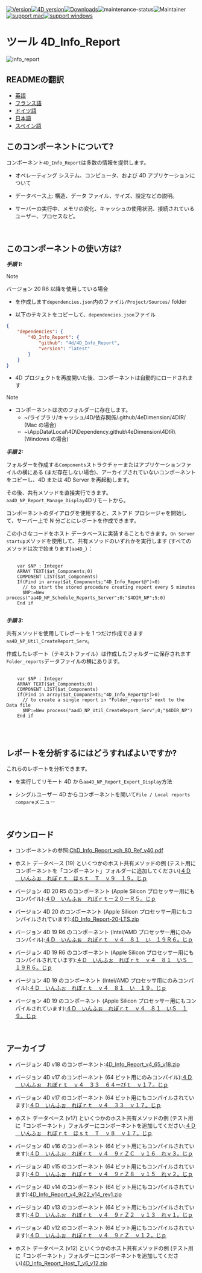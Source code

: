 [![Version](https://img.shields.io/endpoint?url=https://gist.githubusercontent.com/CGareau/dd2aa26e5b6c4152e80e7d3d09f2486a/raw/release_inforeport.json)](https://github.com/4eDimension/4DIR/releases/latest/)[![4D version](https://img.shields.io/endpoint?url=https://gist.githubusercontent.com/CGareau/dd2aa26e5b6c4152e80e7d3d09f2486a/raw/version_4dir.json)](<>)[![Downloads](https://img.shields.io/github/downloads/4eDimension/4DIR/total.svg)](https://GitHub.com/4eDimension/4DIR/releases/latest/)![maintenance-status](https://img.shields.io/badge/maintenance-actively--developed-brightgreen.svg)![Maintainer](https://img.shields.io/badge/maintainer-ThomasSchlumberger-blue)<br>[![support mac](https://img.shields.io/badge/macOS-000000.svg?style=flat-square&logo=apple&labelColor=000000&logoColor=white)](<>)[![support windows](https://img.shields.io/badge/windows-0078D6.svg?style=flat-square&logo=MODX&logoColor=white)](<>)

# ツール 4D_Info_Report

![info_report](https://github.com/4eDimension/4DIR/blob/main/images/4DIR.png)

## READMEの翻訳

-   [英語](README.md)
-   [フランス語](README.fr.md)
-   [ドイツ語](README.de.md)
-   [日本語](README.ja.md)
-   [スペイン語](README.es.md)

## このコンポーネントについて?

コンポーネント`4D_Info_Report`は多数の情報を提供します。

-   オペレーティング システム、コンピュータ、および 4D アプリケーションについて

-   データベース上: 構造、データ ファイル、サイズ、設定などの説明。

-   サーバーの実行中、メモリの変化、キャッシュの使用状況、接続されているユーザー、プロセスなど。

<br>

## このコンポーネントの使い方は?

**_手順 1:_**

> [!NOTE]
> バージョン 20 R6 以降を使用している場合

-   を作成します`dependencies.json`内のファイル`/Project/Sources/` folder

-   以下のテキストをコピーして、`dependencies.json`ファイル

```json
{
	"dependencies": {
		"4D_Info_Report": {
			"github": "4d/4D_Info_Report",
			"version": "latest"
		}
	}
}
```

-   4D プロジェクトを再度開いた後、コンポーネントは自動的にロードされます

> [!NOTE]
>
> -   コンポーネントは次のフォルダーに存在します。
>     -   ~/ライブラリ/キャッシュ/4D/依存関係/.github/4eDimension/4DIR/ (Mac の場合)
>     -   ~\\AppData\\Local\\4D\\Dependency.github\\4eDimension\\4DIR\\ (Windows の場合)

**_手順 2:_**

フォルダーを作成する`Components`ストラクチャーまたはアプリケーションファイルの横にある (まだ存在しない場合)、アーカイブされていないコンポーネントをコピーし、4D または 4D Server を再起動します。

その後、共有メソッドを直接実行できます。`aa4D_NP_Report_Manage_Display`4Dリモートから。

コンポーネントのダイアログを使用すると、ストアド プロシージャを開始して、サーバー上で N 分ごとにレポートを作成できます。

この小さなコードをホスト データベースに実装することもできます。`On Server startup`メソッドを使用して、共有メソッドのいずれかを実行します (すべてのメソッドは次で始まります)`aa4D_`）：

<pre>
  <code class="4d">
    var $NP : Integer
    ARRAY TEXT($at_Components;0)
    COMPONENT LIST($at_Components)
    If(Find in array($at_Components;"4D_Info_Report@")>0)
      // to start the stored procedure creating report every 5 minutes
      $NP:=New process("aa4D_NP_Schedule_Reports_Server";0;"$4DIR_NP";5;0)
    End if
   </code>
</pre>

**_手順 3:_**

共有メソッドを使用してレポートを 1 つだけ作成できます`aa4D_NP_Util_CreateReport_Serv`。

作成したレポート（テキストファイル）は作成したフォルダーに保存されます`Folder_reports`データファイルの横にあります。

<pre>
  <code class="4d">
    var $NP : Integer
    ARRAY TEXT($at_Components;0)
    COMPONENT LIST($at_Components)
    If(Find in array($at_Components;"4D_Info_Report@")>0)
      // to create a single report in "Folder_reports" next to the Data file
      $NP:=New process("aa4D_NP_Util_CreateReport_Serv";0;"$4DIR_NP")
    End if
    </code>
</pre>

<br>

## レポートを分析するにはどうすればよいですか?

これらのレポートを分析できます。

-   を実行してリモート 4D から`aa4D_NP_Report_Export_Display`方法

-   シングルユーザー 4D からコンポーネントを開いて`File / Local reports compare`メニュー

<br>

## ダウンロード

-   コンポーネントの参照:[ChD_Info_Report_vch_80_Ref_v40.pdf](https://github.com/4eDimension/4DIR/releases/latest/download/4D_Info_Report_v4_80_Ref_v40.pdf)

-   ホスト データベース (19) といくつかのホスト共有メソッドの例 (テスト用にコンポーネントを「コンポーネント」フォルダーに追加してください)[４Ｄ＿いんふぉ＿れぽｒｔ＿ほｓｔ＿Ｔ＿ｖ９＿１９。じｐ](https://github.com/4eDimension/4DIR/releases/latest/download/4D_Info_Report_Host_T_v9_19.zip)

-   バージョン 4D 20 R5 のコンポーネント (Apple Silicon プロセッサー用にもコンパイル):[４Ｄ＿いんふぉ＿れぽｒｔー２０ーＲ５。じｐ](https://github.com/4eDimension/4DIR/releases/latest/download/4D_Info_Report-20-R5.zip)

-   バージョン 4D 20 のコンポーネント (Apple Silicon プロセッサー用にもコンパイルされています):[4D_Info_Report-20-LTS.zip](https://github.com/4eDimension/4DIR/releases/latest/download/4D_Info_Report-20-LTS.zip)

-   バージョン 4D 19 R6 のコンポーネント (Intel/AMD プロセッサー用にのみコンパイル):[４Ｄ＿いんふぉ＿れぽｒｔ＿ｖ４＿８１＿い＿１９Ｒ６。じｐ](https://github.com/4eDimension/4DIR/releases/latest/download/4D_Info_Report_v4_81_I_19R6.zip)

-   バージョン 4D 19 R6 のコンポーネント (Apple Silicon プロセッサー用にもコンパイルされています):[４Ｄ＿いんふぉ＿れぽｒｔ＿ｖ４＿８１＿いＳ＿１９Ｒ６。じｐ](https://github.com/4eDimension/4DIR/releases/latest/download/4D_Info_Report_v4_81_IS_19R6.zip)

-   バージョン 4D 19 のコンポーネント (Intel/AMD プロセッサ用にのみコンパイル):[４Ｄ＿いんふぉ＿れぽｒｔ＿ｖ４＿８１＿い＿１９。じｐ](https://github.com/4eDimension/4DIR/releases/latest/download/4D_Info_Report_v4_81_I_19.zip)

-   バージョン 4D 19 のコンポーネント (Apple Silicon プロセッサー用にもコンパイルされています):[４Ｄ＿いんふぉ＿れぽｒｔ＿ｖ４＿８１＿いＳ＿１９。じｐ](https://github.com/4eDimension/4DIR/releases/latest/download/4D_Info_Report_v4_81_IS_19.zip)

<br>

## アーカイブ

-   バージョン 4D v18 のコンポーネント:[4D_Info_Report_v4_65_v18.zip](https://github.com/4eDimension/4DIR/releases/latest/download/4D_Info_Report_v4_65_v18.zip)

-   バージョン 4D v17 のコンポーネント (64 ビット用にのみコンパイル):[４Ｄ＿いんふぉ＿れぽｒｔ＿ｖ４＿３３＿６４ーびｔ＿ｖ１７。じｐ](https://github.com/4eDimension/4DIR/releases/latest/download/4D_Info_Report_v4_33_64-bit_v17.zip)

-   バージョン 4D v17 のコンポーネント (64 ビット用にもコンパイルされています):[４Ｄ＿いんふぉ＿れぽｒｔ＿ｖ４＿３３＿ｖ１７。じｐ](https://github.com/4eDimension/4DIR/releases/latest/download/4D_Info_Report_v4_33_v17.zip)

-   ホスト データベース (v17) といくつかのホスト共有メソッドの例 (テスト用に「コンポーネント」フォルダーにコンポーネントを追加してください:[４Ｄ＿いんふぉ＿れぽｒｔ＿ほｓｔ＿Ｔ＿ｖ８＿ｖ１７。じｐ](https://github.com/4eDimension/4DIR/releases/latest/download/4D_Info_Report_Host_T_v8_v17.zip)

-   バージョン 4D v16 のコンポーネント (64 ビット用にもコンパイルされています):[４Ｄ＿いんふぉ＿れぽｒｔ＿ｖ４＿９ｒＺＣ＿ｖ１６＿れｖ３。じｐ](https://github.com/4eDimension/4DIR/releases/latest/download/4D_Info_Report_v4_9rZC_v16_rev3.zip)

-   バージョン 4D v15 のコンポーネント (64 ビット用にもコンパイルされています):[４Ｄ＿いんふぉ＿れぽｒｔ＿ｖ４＿９ｒＺ８＿ｖ１５＿れｖ２。じｐ](https://github.com/4eDimension/4DIR/releases/latest/download/4D_Info_Report_v4_9rZ8_v15_rev2.zip)

-   バージョン 4D v14 のコンポーネント (64 ビット用にもコンパイルされています):[4D_Info_Report_v4_9rZ2_v14_rev1.zip](https://github.com/4eDimension/4DIR/releases/latest/download/4D_Info_Report_v4_9rZ2_v14_rev1.zip)

-   バージョン 4D v13 のコンポーネント (64 ビット用にもコンパイルされています):[４Ｄ＿いんふぉ＿れぽｒｔ＿ｖ４＿９ｒＺ２＿ｖ１３＿れｖ１。じｐ](https://github.com/4eDimension/4DIR/releases/latest/download/4D_Info_Report_v4_9rZ2_v13_rev1.zip)

-   バージョン 4D v12 のコンポーネント (64 ビット用にもコンパイルされています):[４Ｄ＿いんふぉ＿れぽｒｔ＿ｖ４＿９ｒＺ＿ｖ１２。じｐ](https://github.com/4eDimension/4DIR/releases/latest/download/4D_Info_Report_v4_9rZ_v12.zip)

-   ホスト データベース (v12) といくつかのホスト共有メソッドの例 (テスト用に「コンポーネント」フォルダーにコンポーネントを追加してください)[4D_Info_Report_Host_T_v6_v12.zip](https://github.com/4eDimension/4DIR/releases/latest/download/4D_Info_Report_Host_T_v6_v12.zip)
